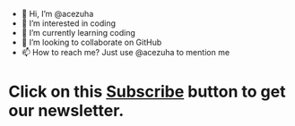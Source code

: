 - 👋 Hi, I’m @acezuha
- 👀 I’m interested in coding
- 🌱 I’m currently learning coding
- 💞️ I’m looking to collaborate on GitHub
- 📫 How to reach me? Just use @acezuha to mention me

<!---
acezuha/acezuha is a ✨ special ✨ repository because its `README.md` (this file) appears on your GitHub profile.
You can click the Preview link to take a look at your changes.
--->
# Click on this [Subscribe](https://github.com/acezuha.private.atom?token=AY2FDGUXT3RP75THCZNCWTOAPQFWC) button to get our newsletter.
